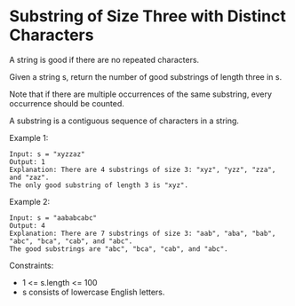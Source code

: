 # Substring of Size Three with Distinct Characters
A string is good if there are no repeated characters.

Given a string s, return the number of good substrings of length three in s.

Note that if there are multiple occurrences of the same substring, every occurrence should be counted.

A substring is a contiguous sequence of characters in a string.

 

Example 1:

    Input: s = "xyzzaz"
    Output: 1
    Explanation: There are 4 substrings of size 3: "xyz", "yzz", "zza", and "zaz". 
    The only good substring of length 3 is "xyz".
Example 2:

    Input: s = "aababcabc"
    Output: 4
    Explanation: There are 7 substrings of size 3: "aab", "aba", "bab", "abc", "bca", "cab", and "abc".
    The good substrings are "abc", "bca", "cab", and "abc".
 

Constraints:

- 1 <= s.length <= 100
- s consists of lowercase English letters.